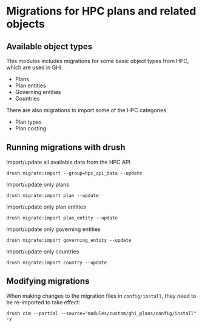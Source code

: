 # Migrations for HPC plans and related objects #

## Available object types ##

This modules includes migrations for some basic object types from HPC, which are used in GHI.

- Plans
- Plan entities
- Governing entities
- Countries

There are also migrations to import some of the HPC categories

- Plan types
- Plan costing


## Running migrations with drush ##

Import/update all available data from the HPC API

```drush migrate:import --group=hpc_api_data --update```

Import/update only plans

```drush migrate:import plan --update```

Import/update only plan entities

```drush migrate:import plan_entity --update```

Import/update only governing entities

```drush migrate:import governing_entity --update```

Import/update only countries

```drush migrate:import country --update```


## Modifying migrations ##
When making changes to the migration files in `config/install`, they need to be re-imported to take effect:

```drush cim --partial --source="modules/custom/ghi_plans/config/install" -y```